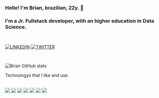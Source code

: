 ### Hello! I'm Brian, brazilian, 22y. 👋

### I'm  a Jr. Fullstack developer, with an higher education in Data Science.
<br/>

[![LINKEDIN](https://img.shields.io/badge/LinkedIn-0077B5?style=for-the-badge&logo=linkedin&logoColor=white)](https://www.linkedin.com/in/brian-zanoni-b58106195/)
[![TWITTER](https://img.shields.io/badge/Twitter-1DA1F2?style=for-the-badge&logo=twitter&logoColor=white)](https://twitter.com/hxpe_py)

<br/>

![Brian GitHub stats](https://github-readme-stats.vercel.app/api?username=brianzzs&hide=contribs,prs&show_icons=true&theme=radical)


Technologys that I like and use.

<div style = "display: inline_block">
<br/>

<img align="center" src="https://img.shields.io/badge/Python-3776AB?style=for-the-badge&logo=python&logoColor=white">
<img align="center" src="https://img.shields.io/badge/C%23-239120?style=for-the-badge&logo=c-sharp&logoColor=white">
<img align="center" src="https://img.shields.io/badge/.NET-5C2D91?style=for-the-badge&logo=.net&logoColor=white">
<img align="center" src="https://img.shields.io/badge/JavaScript-323330?style=for-the-badge&logo=javascript&logoColor=F7DF1E">
<img align="center" src="https://img.shields.io/badge/HTML5-E34F26?style=for-the-badge&logo=html5&logoColor=white">
<img align="center" src="https://img.shields.io/badge/CSS3-1572B6?style=for-the-badge&logo=css3&logoColor=white">
<img align="center" src="https://img.shields.io/badge/Microsoft_SQL_Server-CC2927?style=for-the-badge&logo=microsoft-sql-server&logoColor=white">




</div>

